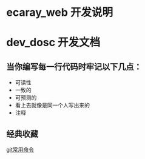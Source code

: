 # ecaray_web 开发说明
# dev_dosc 开发文档

## 当你编写每一行代码时牢记以下几点：
* 可读性
* 一致的
* 可预测的
* 看上去就像是同一个人写出来的
* 注释

## 经典收藏
[git常用命令](https://segmentfault.com/a/1190000011200689)
